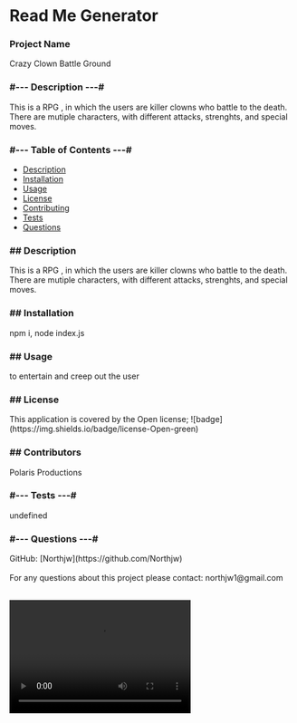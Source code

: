 <h1>Read Me Generator </h1>

   <h3>Project Name</h3>
   Crazy Clown Battle Ground
   <br />

<h3>#--- Description ---#</h3>
This is a RPG , in which the users are killer clowns who battle to the death. There are mutiple characters, with different attacks, strenghts, and special moves.
<br />


<h3>#--- Table of Contents ---#</h3>

- [Description](#description)<br />
- [Installation](#installation)<br />
- [Usage](#usage)<br />
- [License](#license)<br />
- [Contributing](#contributing)<br />
- [Tests](#tests)<br />
- [Questions](#questions)<br />


<h3>## Description</h3>
    This is a RPG , in which the users are killer clowns who battle to the death. There are mutiple characters, with different attacks, strenghts, and special moves.
<h3>## Installation</h3>
    npm i, node index.js
 <h3> ## Usage</h3>
    to entertain and creep out the user
  <h3>## License</h3>
  This application is covered by the Open license;
  ![badge](https://img.shields.io/badge/license-Open-green)
  
  <h3>## Contributors</h3>
  Polaris Productions
 
<h3>#--- Tests ---#</h3>
undefined
  <br />

 <h3>#--- Questions ---#</h3> 
 GitHub: [Northjw](https://github.com/Northjw)<br />
<br />
 For any questions about this project please contact: northjw1@gmail.com<br /><br />


<video src="readmegenerator.mov" width="320" height="200" controls preload></video>
